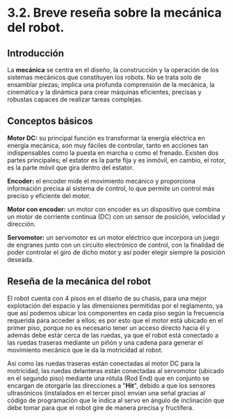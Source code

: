 # 3.2. Breve reseña sobre la mecánica del robot.
## Introducción
La **mecánica** se centra en el diseño, la construcción y la operación de los sistemas mecánicos que constituyen los robots. No se trata solo de ensamblar piezas; implica una profunda comprensión de la mecánica, la cinemática y la dinámica para crear máquinas eficientes, precisas y robustas capaces de realizar tareas complejas.

## Conceptos básicos
**Motor DC:** su principal función es transformar la energía eléctrica en energía mecánica, son muy fáciles de controlar, tanto en acciones tan indispensables como la puesta en marcha o como el frenado. Existen dos partes principales; el estator es la parte fija y es inmóvil, en cambio, el rotor, es la parte móvil que gira dentro del estator.

**Encoder:** el encoder mide el movimiento mecánico y proporciona información precisa al sistema de control, lo que permite un control más preciso y eficiente del motor.

**Motor con encoder:** un motor con encoder es un dispositivo que combina un motor de corriente continua (DC) con un sensor de posición, velocidad y dirección.

**Servomotor:** un servomotor es un motor eléctrico que incorpora un juego de engranes junto con un circuito electrónico de control, con la finalidad de poder controlar el giro de dicho motor y así poder elegir siempre la posición deseada.

## Reseña de la mecánica del robot  
El robot cuenta con 4 pisos en el diseño de su chasis, para una mejor explotación del espacio y las dimensiones permitidas por el reglamento, ya que así podemos ubicar los componentes en cada piso según la frecuencia requerida para acceder a ellos; es por esto que el motor está ubicado en el primer piso, porque no es necesario tener un acceso directo hacia él y además debe estár cerca de las ruedas, ya que el robot está conectado a las ruedas traseras mediante un piñón y una cadena para generar el movimiento mecánico que le da la motricidad al robot.  
  
Así como las ruedas traseras están conectadas al motor DC para la motricidad, las ruedas delanteras están conectadas al servomotor (ubicado en el segundo piso) mediante una rótula (Rod End) que en conjunto se encargan de otorgarle las direcciones a "**Hit**", debido a que los sensores ultrasónicos (instalados en el tercer piso) envían una señal gracias al código de programación que le indica al servo en ángulo de inclinación que debe tomar para que el robot gire de manera precisa y fructífera.  
